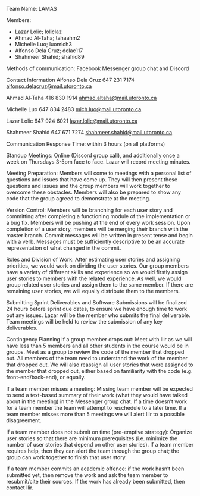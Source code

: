 Team Name: LAMAS

Members:
- Lazar Lolic; loliclaz
- Ahmad Al-Taha; tahaahm2
- Michelle Luo; luomich3
- Alfonso Dela Cruz; delac117
- Shahmeer Shahid; shahid89

Methods of communication:
Facebook Messenger group chat and Discord

Contact Information
Alfonso Dela Cruz
    647 231 7174
    alfonso.delacruz@mail.utoronto.ca
 
Ahmad Al-Taha
    416 830 1914
    ahmad.altaha@mail.utoronto.ca

Michelle Luo
    647 834 2483
    mich.luo@mail.utoronto.ca 

Lazar Lolic
    647 924 6021
    lazar.lolic@mail.utoronto.ca

Shahmeer Shahid
    647 671 7274
    shahmeer.shahid@mail.utoronto.ca


Communication Response Time: within 3 hours (on all platforms)

Standup Meetings: Online (Discord group call), and additionally once a week on Thursdays 3-5pm face to face.  Lazar will record meeting minutes.

Meeting Preparation:
Members will come to meetings with a personal list of questions and issues that have come up. They will then present these questions and issues and the group members will work together to overcome these obstacles. Members will also be prepared to show any code that the group agreed to demonstrate at the meeting.

Version Control:
Members will be branching for each user story and committing after completing a functioning module of the implementation or a bug fix. Members will be pushing at the end of every work session. Upon completion of a user story, members will be merging their branch with the master branch. Commit messages will be written in present tense and begin with a verb. Messages must be sufficiently descriptive to be an accurate representation of what changed in the commit.

Roles and Division of Work:
After estimating user stories and assigning priorities, we would work on dividing the user stories. Our group members have a variety of different skills and experience so we would firstly assign user stories to members with the related experience. As well, we would group related user stories and assign them to the same member. If there are remaining user stories, we will equally distribute them to the members.

Submitting Sprint Deliverables and Software
Submissions will be finalized 24 hours before sprint due dates, to ensure we have enough time to work out any issues. Lazar will be the member who submits the final deliverable. Team meetings will be held to review the submission of any key deliverables. 

Contingency Planning
If a group member drops out: Meet with Ilir as we will have less than 5 members and all other students in the course would be in groups. Meet as a group to review the code of the member that dropped out. All members of the team need to understand the work of the member that dropped out. We will also reassign all user stories that were assigned to the member that dropped out, either based on familiarity with the code (e.g. front-end/back-end), or equally.

If a team member misses a meeting: Missing team member will be expected to send a text-based summary of their work (what they would have talked about in the meeting) in the Messenger group chat. If a time doesn’t work for a team member the team will attempt to reschedule to a later time. If a team member misses more than 5 meetings we will alert Ilir to a possible disagreement.

If a team member does not submit on time (pre-emptive strategy): Organize user stories so that there are minimum prerequisites (i.e. minimize the number of user stories that depend on other user stories). If a team member requires help, then they can alert the team through the group chat; the group can work together to finish that user story.

If a team member commits an academic offence: if the work hasn’t been submitted yet, then remove the work and ask the team member to resubmit/cite their sources. If the work has already been submitted, then contact Ilir.